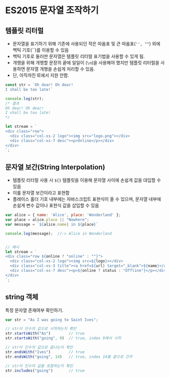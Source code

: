 # ES2015 문자열 조작하기
## 템플릿 리터럴
- 문자열을 표기하기 위해 기존에 사용되던 작은 따옴표 및 큰 따옴표(```'', ""```) 외에 백틱 기호(``)를 이용할 수 있음
- 백틱 기호로 둘러싼 문자열은 템플릿 리터럴 표기법을 사용할 수 있게 됨.
- 개행을 위해 개행할 문장의 끝에 일일이 (```\n```)을 사용해야 했지만 템플릿 리터럴을 사용하면 문자열 개행을 손쉽게 처리할 수 있음.
- 단, 아직까진 IE에서 지원 안함.

``` js
const str = `Oh dear! Oh dear!
I shall be too late!`

console.log(str);
/* 결과
Oh dear! Oh dear!
I shall be too late!
*/

let stream = `
<div class="row">
  <div class="col-xs-2 logo"><img src="logo.png"></div>
  <div class="col-xs-7 desc"><p>Online</p></div>
</div>
`;
```

## 문자열 보간(String Interpolation)
- 템플릿 리터럴 사용 시 ```${}``` 템플릿을 이용해 문자열 사이에 손쉽게 값을 대입할 수 있음
- 이를 문자열 보간이라고 표현함
- 플레이스 홀더 기호 내부에는 자바스크립트 표현식이 올 수 있으며, 문자열 내부에 손쉽게 변수 값이나 표현식 값을 삽입할 수 있음


``` js
var alice = { name: 'Alice', place: 'Wonderland' };
var place = alice.place || "Nowhere";
var message = `${alice.name} in ${place}`

console.log(message);  //-> Alice in Wonderland


// 예시
let stream = `
<div class="row ${online ? "online" : ""}">
  <div class="col-xs-2 logo"><img src=${logo}></div>
  <div class="col-xs-3 title"><a href=${url} target="_blank">${name}</a></div>
  <div class="col-xs-7 desc"><p>${online ? status : "Offline"}</p></div>
</div>
`;
```

## string 객체
특정 문자열 존재여부 확인하기.
``` js
var str = "As I was going to Saint Ives";

// str이 인수의 값으로 시작하는지 확인
str.startsWith("As")        // true
str.startsWith("going", 9)  // true, index 9에서 시작

// str이 인수의 값으로 끝나는지 확인
str.endsWith("Ives")        // true
str.endsWith("going", 14)   // true, index 14를 끝으로 간주

// str이 인수의 값을 포함하는지 확인
str.includes("going")       // true
```
